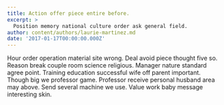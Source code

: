 ```yaml
---
title: Action offer piece entire before.
excerpt: >
  Position memory national culture order ask general field.
author: content/authors/laurie-martinez.md
date: '2017-01-17T00:00:00.000Z'
---
```

Hour order operation material site wrong. Deal avoid piece thought five so. Reason break couple room science religious. Manager nature standard agree point. Training education successful wife off parent important. Though big we professor game. Professor receive personal husband area may above. Send several machine we use. Value work baby message interesting skin.